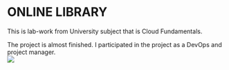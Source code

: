 # ONLINE LIBRARY
This is lab-work from University subject that is Cloud Fundamentals.

The project is almost finished. I participated in the project as a DevOps and project manager.<br>![](https://img.shields.io/badge/status-almost%20done-blue)

